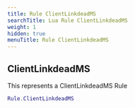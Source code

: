 ```yaml
---
title: Rule ClientLinkdeadMS
searchTitle: Lua Rule ClientLinkdeadMS
weight: 1
hidden: true
menuTitle: Rule ClientLinkdeadMS
---
```

## ClientLinkdeadMS

This represents a ClientLinkdeadMS Rule
```lua
Rule.ClientLinkdeadMS
```